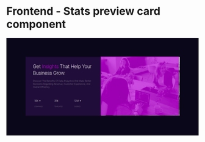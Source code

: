 # Frontend  - Stats preview card component

![Design preview for the Stats preview card component coding challenge](https://github.com/sarahmhd/Front-End-challenges/blob/main/stats-preview-card-component-main/design/design.png)

